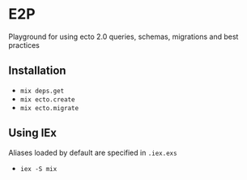 # E2P

Playground for using ecto 2.0 queries, schemas, migrations and best practices

## Installation

  - `mix deps.get`
  - `mix ecto.create`
  - `mix ecto.migrate`

## Using IEx

  Aliases loaded by default are specified in `.iex.exs`
  - `iex -S mix`
